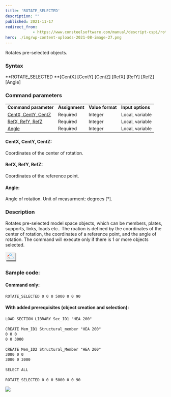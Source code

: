 ```yaml
---
title: 'ROTATE_SELECTED'
description: ""
published: 2021-11-17
redirect_from: 
            - https://www.consteelsoftware.com/manual/descript-cspi/rotate_selected/
hero: ./img/wp-content-uploads-2021-08-image-27.png
---
```

<!-- wp:paragraph -->

Rotates pre-selected objects.

<!-- /wp:paragraph -->

<!-- wp:heading {"level":3} -->

### Syntax

<!-- /wp:heading -->

<!-- wp:paragraph -->

**ROTATE_SELECTED **\[CentX] \[CentY] \[CentZ] \[RefX] \[RefY] \[RefZ] \[Angle]

<!-- /wp:paragraph -->

<!-- wp:heading {"level":3} -->

### Command parameters

<!-- /wp:heading -->

<!-- wp:table {"className":"is-style-stripes"} -->

|                                             |                |                  |                   |
| ------------------------------------------- | -------------- | ---------------- | ----------------- |
| **Command parameter**                       | **Assignment** | **Value format** | **Input options** |
| [CentX, CentY, CentZ](#CentX,-CentY,-CentZ) | Required       | Integer          | Local, variable   |
| [RefX, RefY, RefZ](#RefX,-RefY,-RefZ)       | Required       | Integer          | Local, variable   |
| [Angle](#Angle)                             | Required       | Integer          | Local, variable   |

<!-- /wp:table -->

<!-- wp:heading {"level":4} -->

#### CentX, CentY, CentZ:

<!-- /wp:heading -->

<!-- wp:paragraph -->

Coordinates of the center of rotation.

<!-- /wp:paragraph -->

<!-- wp:heading {"level":4} -->

#### RefX, RefY, RefZ:

<!-- /wp:heading -->

<!-- wp:paragraph -->

Coordinates of the reference point.

<!-- /wp:paragraph -->

<!-- wp:heading {"level":4} -->

#### Angle:

<!-- /wp:heading -->

<!-- wp:paragraph -->

Angle of rotation. Unit of measurment: degrees \[°].

<!-- /wp:paragraph -->

<!-- wp:heading {"level":3} -->

### Description

<!-- /wp:heading -->

<!-- wp:paragraph -->

Rotates pre-selected model space objects, which can be members, plates, supports, links, loads etc.. The roation is defined by the coordinates of the center of rotation, the coordinates of a reference point, and the angle of rotation. The command will execute only if there is 1 or more objects selected.

<!-- /wp:paragraph -->

<!-- wp:image {"id":23321,"sizeSlug":"full","linkDestination":"none"} -->

![](./img/wp-content-uploads-2021-08-image-27.png)

<!-- /wp:image -->

<!-- wp:heading {"level":3} -->

### Sample code:

<!-- /wp:heading -->

<!-- wp:heading {"level":4} -->

#### Command only:

<!-- /wp:heading -->

<!-- wp:loos-hcb/code-block -->

```
ROTATE_SELECTED 0 0 0 5000 0 0 90
```

<!-- /wp:loos-hcb/code-block -->

<!-- wp:heading {"level":4} -->

#### With added prerequisites (object creation and selection):

<!-- /wp:heading -->

<!-- wp:loos-hcb/code-block -->

```
LOAD_SECTION_LIBRARY Sec_ID1 "HEA 200"

CREATE Mem_ID1 Structural_member "HEA 200"
0 0 0
0 0 3000

CREATE Mem_ID2 Structural_Member "HEA 200"
3000 0 0
3000 0 3000

SELECT ALL

ROTATE_SELECTED 0 0 0 5000 0 0 90
```

<!-- /wp:loos-hcb/code-block -->

<!-- wp:image {"id":23335,"sizeSlug":"full","linkDestination":"media"} -->

[![](https://consteelsoftware.com/wp-content/uploads/2021/08/image-29.png)](./img/wp-content-uploads-2021-08-image-29.png)

<!-- /wp:image -->
